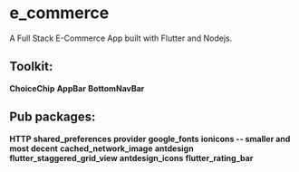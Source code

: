 # e_commerce

A Full Stack E-Commerce App built with Flutter and Nodejs.

## Toolkit:

**ChoiceChip**
**AppBar**
**BottomNavBar**

## Pub packages:

**HTTP**
**shared_preferences**
**provider**
**google_fonts**
**ionicons -- smaller and most decent**
**cached_network_image**
**antdesign**
**flutter_staggered_grid_view**
**antdesign_icons**
**flutter_rating_bar**
